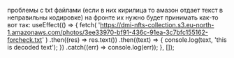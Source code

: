 проблемы с txt файлами (если в них кирилица то амазон отдает текст в неправильны кодировке) на фронте их нужно будет принимать как-то вот так:
	useEffect(() => {
		fetch(
			'https://dmi-nfts-collection.s3.eu-north-1.amazonaws.com/photos/3ee33970-bf91-436c-91ea-3c7bfc155162-forcheck.txt'
		)
			.then((res) => res.text())
			.then((text) => {
				console.log(text, 'this is decoded text');
			})
			.catch((err) => console.log(err));
	}, []);